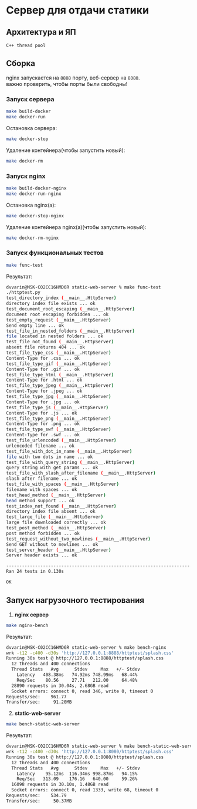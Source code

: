 # Сервер для отдачи статики
## Архитектура и ЯП
`С++ thread pool`

## Сборка
nginx запускается на `8888` порту, веб-сервер на `8080`.  
важно проверить, чтобы порты были свободны!  
### Запуск сервера
```bash
make build-docker
make docker-run
```
Остановка сервера:  
```bash
make docker-stop
```
Удаление контейнера(чтобы запустить новый):
```bash
make docker-rm
```
### Запуск nginx
```bash
make build-docker-nginx
make docker-run-nginx
```
Остановка nginx(a):
```bash
make docker-stop-nginx
```
Удаление контейнера nginx(a)(чтобы запустить новый):
```bash
make docker-rm-nginx
```  
### Запуск функциональных тестов
```bash
make func-test
```
Результат:  
```bash
dvvarin@MSK-C02CC16HMD6R static-web-server % make func-test 
./httptest.py
test_directory_index (__main__.HttpServer)
directory index file exists ... ok
test_document_root_escaping (__main__.HttpServer)
document root escaping forbidden ... ok
test_empty_request (__main__.HttpServer)
Send empty line ... ok
test_file_in_nested_folders (__main__.HttpServer)
file located in nested folders ... ok
test_file_not_found (__main__.HttpServer)
absent file returns 404 ... ok
test_file_type_css (__main__.HttpServer)
Content-Type for .css ... ok
test_file_type_gif (__main__.HttpServer)
Content-Type for .gif ... ok
test_file_type_html (__main__.HttpServer)
Content-Type for .html ... ok
test_file_type_jpeg (__main__.HttpServer)
Content-Type for .jpeg ... ok
test_file_type_jpg (__main__.HttpServer)
Content-Type for .jpg ... ok
test_file_type_js (__main__.HttpServer)
Content-Type for .js ... ok
test_file_type_png (__main__.HttpServer)
Content-Type for .png ... ok
test_file_type_swf (__main__.HttpServer)
Content-Type for .swf ... ok
test_file_urlencoded (__main__.HttpServer)
urlencoded filename ... ok
test_file_with_dot_in_name (__main__.HttpServer)
file with two dots in name ... ok
test_file_with_query_string (__main__.HttpServer)
query string with get params ... ok
test_file_with_slash_after_filename (__main__.HttpServer)
slash after filename ... ok
test_file_with_spaces (__main__.HttpServer)
filename with spaces ... ok
test_head_method (__main__.HttpServer)
head method support ... ok
test_index_not_found (__main__.HttpServer)
directory index file absent ... ok
test_large_file (__main__.HttpServer)
large file downloaded correctly ... ok
test_post_method (__main__.HttpServer)
post method forbidden ... ok
test_request_without_two_newlines (__main__.HttpServer)
Send GET without to newlines ... ok
test_server_header (__main__.HttpServer)
Server header exists ... ok

----------------------------------------------------------------------
Ran 24 tests in 0.130s

OK
```
## Запуск нагрузочного тестирования  
1. **nginx сервер** 
```bash
make nginx-bench
```
Результат:  
```bash
dvvarin@MSK-C02CC16HMD6R static-web-server % make bench-nginx 
wrk -t12 -c400 -d30s 'http://127.0.0.1:8888/httptest/splash.css'
Running 30s test @ http://127.0.0.1:8888/httptest/splash.css
  12 threads and 400 connections
  Thread Stats   Avg      Stdev     Max   +/- Stdev
    Latency   408.38ms   74.92ms 748.99ms   68.44%
    Req/Sec    80.56     27.71   212.00     64.48%
  28890 requests in 30.04s, 2.68GB read
  Socket errors: connect 0, read 346, write 0, timeout 0
Requests/sec:    961.77
Transfer/sec:     91.20MB
```
2. **static-web-server**
```bash
make bench-static-web-server
```
Результат:  
```bash
dvvarin@MSK-C02CC16HMD6R static-web-server % make bench-static-web-server 
wrk -t12 -c400 -d30s 'http://127.0.0.1:8080/httptest/splash.css'
Running 30s test @ http://127.0.0.1:8080/httptest/splash.css
  12 threads and 400 connections
  Thread Stats   Avg      Stdev     Max   +/- Stdev
    Latency    95.12ms  116.34ms 998.87ms   94.15%
    Req/Sec   313.09    176.16   640.00     59.26%
  16098 requests in 30.10s, 1.48GB read
  Socket errors: connect 0, read 1333, write 68, timeout 0
Requests/sec:    534.79
Transfer/sec:     50.37MB
```
